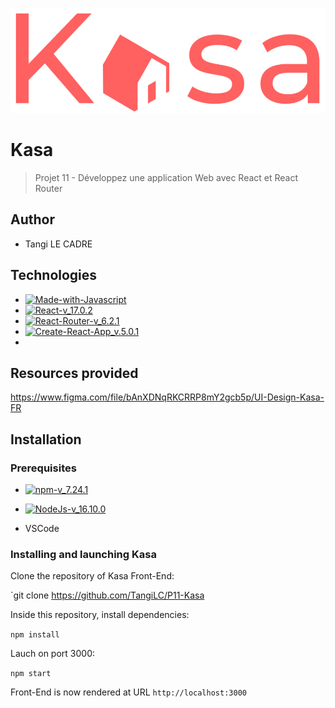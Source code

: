 ![logo-du-projet](src\assets\logo.png)

# Kasa
> Projet 11 - Développez une application Web avec React et React Router
## Author 

- Tangi LE CADRE
## Technologies

- [![Made-with-Javascript](https://img.shields.io/badge/Made%20with-Javascript-green)](https://developer.mozilla.org/fr/docs/Web/JavaScript)
- [![React-v_17.0.2](https://img.shields.io/badge/React-v_17.24.1-blue)](https://fr.reactjs.org/)
- [![React-Router-v_6.2.1](https://img.shields.io/badge/React_Router-v_6.2.1-yellow)](https://reactrouter.com/docs/en/v6)
- [![Create-React-App_v.5.0.1](https://img.shields.io/badge/Create--React--App_v.5.0.1-blue?style=flat-square&logo=react)](https://github.com/facebook/create-react-app)
- 

## Resources provided

https://www.figma.com/file/bAnXDNqRKCRRP8mY2gcb5p/UI-Design-Kasa-FR

## Installation

### Prerequisites

- [![npm-v_7.24.1](https://img.shields.io/badge/npm-v_7.24.1-orange)](https://docs.npmjs.com/)
- [![NodeJs-v_16.10.0](https://img.shields.io/badge/NodeJs-v_16.10.0-red)](https://nodejs.org/en/docs/)

- VSCode


### Installing and launching Kasa

Clone the repository of Kasa Front-End:

`git clone https://github.com/TangiLC/P11-Kasa

Inside this repository, install dependencies:

`npm install`

Lauch on port 3000:

`npm start`

Front-End is now rendered at URL `http://localhost:3000`